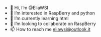 - 👋 Hi, I’m @EliaWSI
- 👀 I’m interested in RaspBerry and python
- 🌱 I’m currently learning html
- 💞️ I’m looking to collaborate on RaspBerry
- 📫 How to reach me eliawsi@outlook.it

<!---
EliaWSI/EliaWSI is a ✨ special ✨ repository because its `README.md` (this file) appears on your GitHub profile.
You can click the Preview link to take a look at your changes.
--->
